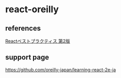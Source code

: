 # react-oreilly
## references  
[Reactベストプラクティス 第2版](https://www.oreilly.co.jp/books/9784873119380/)

## support page  
https://github.com/oreilly-japan/learning-react-2e-ja

